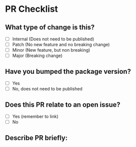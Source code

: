 # PR Checklist

## What type of change is this?
- [ ] Internal (Does not need to be published)
- [ ] Patch (No new feature and no breaking change)
- [ ] Minor (New feature, but non breaking)
- [ ] Major (Breaking change)

## Have you bumped the package version?
- [ ] Yes
- [ ] No, does not need to be published

## Does this PR relate to an open issue?
- [ ] Yes (remember to link)
- [ ] No

## Describe PR briefly:
